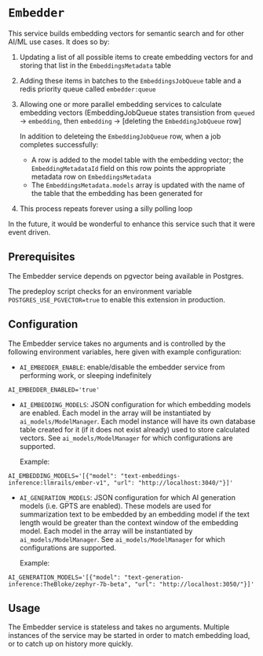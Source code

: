 # `Embedder`

This service builds embedding vectors for semantic search and for other AI/ML
use cases. It does so by:

1.  Updating a list of all possible items to create embedding vectors for and
    storing that list in the `EmbeddingsMetadata` table
2.  Adding these items in batches to the `EmbeddingsJobQueue` table and a redis
    priority queue called `embedder:queue`
3.  Allowing one or more parallel embedding services to calculate embedding
    vectors (EmbeddingJobQueue states transistion from `queued` -> `embedding`,
    then `embedding` -> [deleting the `EmbeddingJobQueue` row]

    In addition to deleteing the `EmbeddingJobQueue` row, when a job completes
    successfully:

    - A row is added to the model table with the embedding vector; the
      `EmbeddingMetadataId` field on this row points the appropriate
      metadata row on `EmbeddingsMetadata`
    - The `EmbeddingsMetadata.models` array is updated with the name of the
      table that the embedding has been generated for

4.  This process repeats forever using a silly polling loop

In the future, it would be wonderful to enhance this service such that it were
event driven.

## Prerequisites

The Embedder service depends on pgvector being available in Postgres.

The predeploy script checks for an environment variable
`POSTGRES_USE_PGVECTOR=true` to enable this extension in production.

## Configuration

The Embedder service takes no arguments and is controlled by the following
environment variables, here given with example configuration:

- `AI_EMBEDDER_ENABLE`: enable/disable the embedder service from
  performing work, or sleeping indefinitely

`AI_EMBEDDER_ENABLED='true'`

- `AI_EMBEDDING_MODELS`: JSON configuration for which embedding models
  are enabled. Each model in the array will be instantiated by
  `ai_models/ModelManager`. Each model instance will have its own
  database table created for it (if it does not exist already) used
  to store calculated vectors. See `ai_models/ModelManager` for
  which configurations are supported.

  Example:

`AI_EMBEDDING_MODELS='[{"model": "text-embeddings-inference:llmrails/ember-v1", "url": "http://localhost:3040/"}]'`

- `AI_GENERATION_MODELS`: JSON configuration for which AI generation
  models (i.e. GPTS are enabled). These models are used for summarization
  text to be embedded by an embedding model if the text length would be
  greater than the context window of the embedding model. Each model in
  the array will be instantiated by `ai_models/ModelManager`.
  See `ai_models/ModelManager` for which configurations are supported.

  Example:

`AI_GENERATION_MODELS='[{"model": "text-generation-inference:TheBloke/zephyr-7b-beta", "url": "http://localhost:3050/"}]'`

## Usage

The Embedder service is stateless and takes no arguments. Multiple instances
of the service may be started in order to match embedding load, or to
catch up on history more quickly.
